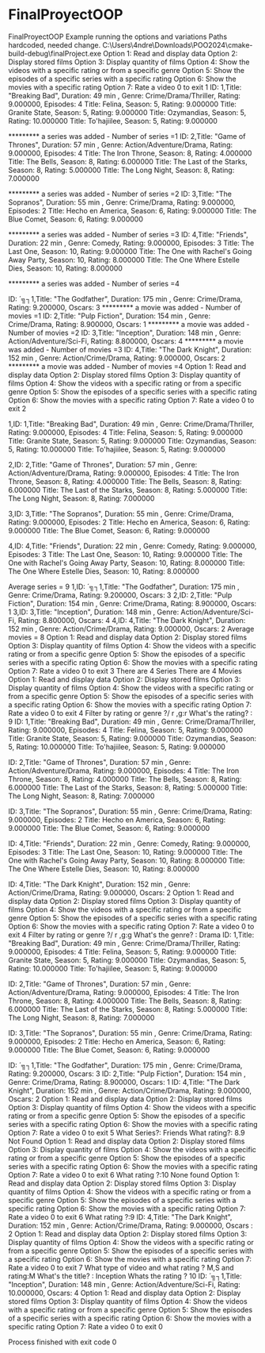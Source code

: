 # FinalProyectOOP
FinalProyectOOP
Example running the options and variations
Paths hardcoded, needed change.
C:\Users\4ndre\Downloads\POO2024\cmake-build-debug\finalProject.exe
Option 1: Read and display data
Option 2: Display stored films
Option 3: Display quantity of films
Option 4: Show the videos with a specific rating or from a specific genre
Option 5: Show the episodes of a specific series with a specific rating
Option 6: Show the movies with a specific rating
Option 7: Rate a video
0 to exit
1
ID: 1,Title:  "Breaking Bad", Duration: 49 min , Genre:  Crime/Drama/Thriller, Rating: 9.000000, Episodes: 4
Title:  Felina, Season: 5, Rating: 9.000000
Title:  Granite State, Season: 5, Rating: 9.000000
Title:  Ozymandias, Season: 5, Rating: 10.000000
Title:  To'hajiilee, Season: 5, Rating: 9.000000

********* a series was added - Number of series =1
ID: 2,Title:  "Game of Thrones", Duration: 57 min , Genre:  Action/Adventure/Drama, Rating: 9.000000, Episodes: 4
Title:  The Iron Throne, Season: 8, Rating: 4.000000
Title:  The Bells, Season: 8, Rating: 6.000000
Title:  The Last of the Starks, Season: 8, Rating: 5.000000
Title:  The Long Night, Season: 8, Rating: 7.000000

********* a series was added - Number of series =2
ID: 3,Title:  "The Sopranos", Duration: 55 min , Genre:  Crime/Drama, Rating: 9.000000, Episodes: 2
Title:  Hecho en America, Season: 6, Rating: 9.000000
Title:  The Blue Comet, Season: 6, Rating: 9.000000

********* a series was added - Number of series =3
ID: 4,Title:  "Friends", Duration: 22 min , Genre:  Comedy, Rating: 9.000000, Episodes: 3
Title:  The Last One, Season: 10, Rating: 9.000000
Title:  The One with Rachel's Going Away Party, Season: 10, Rating: 8.000000
Title:  The One Where Estelle Dies, Season: 10, Rating: 8.000000

********* a series was added - Number of series =4


ID: ´╗┐1,Title:  "The Godfather", Duration: 175 min , Genre:  Crime/Drama, Rating: 9.200000, Oscars: 3
********* a movie was added - Number of movies =1
ID: 2,Title:  "Pulp Fiction", Duration: 154 min , Genre:  Crime/Drama, Rating: 8.900000, Oscars: 1
********* a movie was added - Number of movies =2
ID: 3,Title:  "Inception", Duration: 148 min , Genre:  Action/Adventure/Sci-Fi, Rating: 8.800000, Oscars: 4
********* a movie was added - Number of movies =3
ID: 4,Title:  "The Dark Knight", Duration: 152 min , Genre:  Action/Crime/Drama, Rating: 9.000000, Oscars: 2
********* a movie was added - Number of movies =4
Option 1: Read and display data
Option 2: Display stored films
Option 3: Display quantity of films
Option 4: Show the videos with a specific rating or from a specific genre
Option 5: Show the episodes of a specific series with a specific rating
Option 6: Show the movies with a specific rating
Option 7: Rate a video
0 to exit
2




1,ID: 1,Title:  "Breaking Bad", Duration: 49 min , Genre:  Crime/Drama/Thriller, Rating: 9.000000, Episodes: 4
Title:  Felina, Season: 5, Rating: 9.000000
Title:  Granite State, Season: 5, Rating: 9.000000
Title:  Ozymandias, Season: 5, Rating: 10.000000
Title:  To'hajiilee, Season: 5, Rating: 9.000000

2,ID: 2,Title:  "Game of Thrones", Duration: 57 min , Genre:  Action/Adventure/Drama, Rating: 9.000000, Episodes: 4
Title:  The Iron Throne, Season: 8, Rating: 4.000000
Title:  The Bells, Season: 8, Rating: 6.000000
Title:  The Last of the Starks, Season: 8, Rating: 5.000000
Title:  The Long Night, Season: 8, Rating: 7.000000

3,ID: 3,Title:  "The Sopranos", Duration: 55 min , Genre:  Crime/Drama, Rating: 9.000000, Episodes: 2
Title:  Hecho en America, Season: 6, Rating: 9.000000
Title:  The Blue Comet, Season: 6, Rating: 9.000000

4,ID: 4,Title:  "Friends", Duration: 22 min , Genre:  Comedy, Rating: 9.000000, Episodes: 3
Title:  The Last One, Season: 10, Rating: 9.000000
Title:  The One with Rachel's Going Away Party, Season: 10, Rating: 8.000000
Title:  The One Where Estelle Dies, Season: 10, Rating: 8.000000

Average series = 9
1,ID: ´╗┐1,Title:  "The Godfather", Duration: 175 min , Genre:  Crime/Drama, Rating: 9.200000, Oscars: 3
2,ID: 2,Title:  "Pulp Fiction", Duration: 154 min , Genre:  Crime/Drama, Rating: 8.900000, Oscars: 1
3,ID: 3,Title:  "Inception", Duration: 148 min , Genre:  Action/Adventure/Sci-Fi, Rating: 8.800000, Oscars: 4
4,ID: 4,Title:  "The Dark Knight", Duration: 152 min , Genre:  Action/Crime/Drama, Rating: 9.000000, Oscars: 2
Average movies = 8
Option 1: Read and display data
Option 2: Display stored films
Option 3: Display quantity of films
Option 4: Show the videos with a specific rating or from a specific genre
Option 5: Show the episodes of a specific series with a specific rating
Option 6: Show the movies with a specific rating
Option 7: Rate a video
0 to exit
3
There are 4 Series
There are 4 Movies
Option 1: Read and display data
Option 2: Display stored films
Option 3: Display quantity of films
Option 4: Show the videos with a specific rating or from a specific genre
Option 5: Show the episodes of a specific series with a specific rating
Option 6: Show the movies with a specific rating
Option 7: Rate a video
0 to exit
4
Filter by rating or genre ?/ r ,g:r
What's the rating? :
9
ID: 1,Title:  "Breaking Bad", Duration: 49 min , Genre:  Crime/Drama/Thriller, Rating: 9.000000, Episodes: 4
Title:  Felina, Season: 5, Rating: 9.000000
Title:  Granite State, Season: 5, Rating: 9.000000
Title:  Ozymandias, Season: 5, Rating: 10.000000
Title:  To'hajiilee, Season: 5, Rating: 9.000000

ID: 2,Title:  "Game of Thrones", Duration: 57 min , Genre:  Action/Adventure/Drama, Rating: 9.000000, Episodes: 4
Title:  The Iron Throne, Season: 8, Rating: 4.000000
Title:  The Bells, Season: 8, Rating: 6.000000
Title:  The Last of the Starks, Season: 8, Rating: 5.000000
Title:  The Long Night, Season: 8, Rating: 7.000000

ID: 3,Title:  "The Sopranos", Duration: 55 min , Genre:  Crime/Drama, Rating: 9.000000, Episodes: 2
Title:  Hecho en America, Season: 6, Rating: 9.000000
Title:  The Blue Comet, Season: 6, Rating: 9.000000

ID: 4,Title:  "Friends", Duration: 22 min , Genre:  Comedy, Rating: 9.000000, Episodes: 3
Title:  The Last One, Season: 10, Rating: 9.000000
Title:  The One with Rachel's Going Away Party, Season: 10, Rating: 8.000000
Title:  The One Where Estelle Dies, Season: 10, Rating: 8.000000

ID: 4,Title:  "The Dark Knight", Duration: 152 min , Genre:  Action/Crime/Drama, Rating: 9.000000, Oscars: 2
Option 1: Read and display data
Option 2: Display stored films
Option 3: Display quantity of films
Option 4: Show the videos with a specific rating or from a specific genre
Option 5: Show the episodes of a specific series with a specific rating
Option 6: Show the movies with a specific rating
Option 7: Rate a video
0 to exit
4
Filter by rating or genre ?/ r ,g:g
What's the genre? :
Drama
ID: 1,Title:  "Breaking Bad", Duration: 49 min , Genre:  Crime/Drama/Thriller, Rating: 9.000000, Episodes: 4
Title:  Felina, Season: 5, Rating: 9.000000
Title:  Granite State, Season: 5, Rating: 9.000000
Title:  Ozymandias, Season: 5, Rating: 10.000000
Title:  To'hajiilee, Season: 5, Rating: 9.000000

ID: 2,Title:  "Game of Thrones", Duration: 57 min , Genre:  Action/Adventure/Drama, Rating: 9.000000, Episodes: 4
Title:  The Iron Throne, Season: 8, Rating: 4.000000
Title:  The Bells, Season: 8, Rating: 6.000000
Title:  The Last of the Starks, Season: 8, Rating: 5.000000
Title:  The Long Night, Season: 8, Rating: 7.000000

ID: 3,Title:  "The Sopranos", Duration: 55 min , Genre:  Crime/Drama, Rating: 9.000000, Episodes: 2
Title:  Hecho en America, Season: 6, Rating: 9.000000
Title:  The Blue Comet, Season: 6, Rating: 9.000000

ID: ´╗┐1,Title:  "The Godfather", Duration: 175 min , Genre:  Crime/Drama, Rating: 9.200000, Oscars: 3
ID: 2,Title:  "Pulp Fiction", Duration: 154 min , Genre:  Crime/Drama, Rating: 8.900000, Oscars: 1
ID: 4,Title:  "The Dark Knight", Duration: 152 min , Genre:  Action/Crime/Drama, Rating: 9.000000, Oscars: 2
Option 1: Read and display data
Option 2: Display stored films
Option 3: Display quantity of films
Option 4: Show the videos with a specific rating or from a specific genre
Option 5: Show the episodes of a specific series with a specific rating
Option 6: Show the movies with a specific rating
Option 7: Rate a video
0 to exit
5
What Series?:
Friends
What rating?:
8.9
Not Found
Option 1: Read and display data
Option 2: Display stored films
Option 3: Display quantity of films
Option 4: Show the videos with a specific rating or from a specific genre
Option 5: Show the episodes of a specific series with a specific rating
Option 6: Show the movies with a specific rating
Option 7: Rate a video
0 to exit
6
What rating ?:10
None found
Option 1: Read and display data
Option 2: Display stored films
Option 3: Display quantity of films
Option 4: Show the videos with a specific rating or from a specific genre
Option 5: Show the episodes of a specific series with a specific rating
Option 6: Show the movies with a specific rating
Option 7: Rate a video
0 to exit
6
What rating ?:9
ID: 4,Title:  "The Dark Knight", Duration: 152 min , Genre:  Action/Crime/Drama, Rating: 9.000000, Oscars
: 2
Option 1: Read and display data
Option 2: Display stored films
Option 3: Display quantity of films
Option 4: Show the videos with a specific rating or from a specific genre
Option 5: Show the episodes of a specific series with a specific rating
Option 6: Show the movies with a specific rating
Option 7: Rate a video
0 to exit
7
What type of video and what rating ? M,S and rating:M
What's the title? :
Inception
Whats the rating ?
10
ID: ´╗┐1,Title:  "Inception", Duration: 148 min , Genre:  Action/Adventure/Sci-Fi, Rating: 10.000000, Oscars: 4
Option 1: Read and display data
Option 2: Display stored films
Option 3: Display quantity of films
Option 4: Show the videos with a specific rating or from a specific genre
Option 5: Show the episodes of a specific series with a specific rating
Option 6: Show the movies with a specific rating
Option 7: Rate a video
0 to exit
0

Process finished with exit code 0
